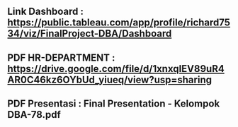 ## Link Dashboard : https://public.tableau.com/app/profile/richard7534/viz/FinalProject-DBA/Dashboard 

## PDF HR-DEPARTMENT : https://drive.google.com/file/d/1xnxqIEV89uR4AR0C46kz6OYbUd_yiueq/view?usp=sharing

## PDF Presentasi : Final Presentation - Kelompok DBA-78.pdf
